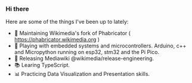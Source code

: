 ### Hi there 

Here are some of the things I've been up to lately:

- 🔭 Maintaining Wikimedia's fork of Phabricator ( https://phabricator.wikimedia.org )
- 🌱 Playing with embedded systems and microcontrollers. Arduino, c++ and Micropython running on esp32, stm32 and the Pi Pico.
- 🚢 Releasing Mediawiki @wikimedia/release-engineering.
- 📚 Learing TypeScript.
- 📊 Practicing Data Visualization and Presentation skills.
